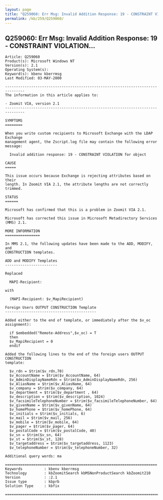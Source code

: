 ```yaml
---
layout: page
title: "Q259060: Err Msg: Invalid Addition Response: 19 - CONSTRAINT VIOLATION..."
permalink: /kb/259/Q259060/
---
```


## Q259060: Err Msg: Invalid Addition Response: 19 - CONSTRAINT VIOLATION...

	Article: Q259060
	Product(s): Microsoft Windows NT
	Version(s): 2.1
	Operating System(s): 
	Keyword(s): kbenv kberrmsg
	Last Modified: 03-MAY-2000
	
	-------------------------------------------------------------------------------
	The information in this article applies to:
	
	- Zoomit VIA, version 2.1 
	-------------------------------------------------------------------------------
	
	SYMPTOMS
	========
	
	When you write custom recipients to Microsoft Exchange with the LDAP Exchange
	management agent, the Zscript.log file may contain the following error message:
	
	  Invalid addition response: 19 - CONSTRAINT VIOLATION for object
	
	CAUSE
	=====
	
	This issue occurs because Exchange is rejecting attributes based on their
	length. In Zoomit VIA 2.1, the attribute lengths are not correctly trimmed.
	
	STATUS
	======
	
	Microsoft has confirmed that this is a problem in Zoomit VIA 2.1.
	
	Microsoft has corrected this issue in Microsoft Metadirectory Services (MMS) 2.1.
	
	MORE INFORMATION
	================
	
	In MMS 2.1, the following updates have been made to the ADD, MODIFY, and
	CONSTRUCTION templates.
	
	ADD and MODIFY Templates
	------------------------
	
	Replaced
	
	  MAPI-Recipient:
	
	with
	
	  (MAPI-Recipient: $v_MapiRecipient)
	
	Foreign Users OUTPUT CONSTRUCTION Template
	------------------------------------------
	
	Added either to the end of template, or immediately after the $v_oc assignment):
	
	  if $embedded("Remote-Address",$v_oc) = T
	  then
	  $v_MapiRecipient = 0
	  endif
	
	Added the following lines to the end of the foreign users OUTPUT CONSTRUCTION
	template:
	
	  $v_rdn = $trim($v_rdn,70)
	  $v_AccountName = $trim($v_AccountName, 64)
	  $v_AdminDisplayNameRdn = $trim($v_AdminDisplayNameRdn, 256)
	  $v_AliasName = $trim($v_AliasName, 64)
	  $v_company = $trim($v_company, 64)
	  $v_department = $trim($v_department , 64)
	  $v_description = $trim($v_description, 1024)
	  $v_facsimileTelephoneNumber = $trim($v_facsimileTelephoneNumber, 64)
	  $v_givenName = $trim($v_givenName, 64)
	  $v_homePhone = $trim($v_homePhone, 64)
	  $v_initials = $trim($v_initials, 6)
	  $v_mail = $trim($v_mail, 256)
	  $v_mobile = $trim($v_mobile, 64)
	  $v_pager = $trim($v_pager, 64)
	  $v_postalCode = $trim($v_postalCode, 40)
	  $v_sn = $trim($v_sn, 64)
	  $v_st = $trim($v_st, 128)
	  $v_targetaddress = $trim($v_targetaddress, 1123)
	  $v_telephoneNumber = $trim($v_telephoneNumber, 32)
	
	Additional query words: ma
	
	======================================================================
	Keywords          : kbenv kberrmsg 
	Technology        : kbZoomitSearch kbMSNonProductSearch kbZoomit210
	Version           : :2.1
	Issue type        : kbprb
	Solution Type     : kbfix
	
	=============================================================================
	
